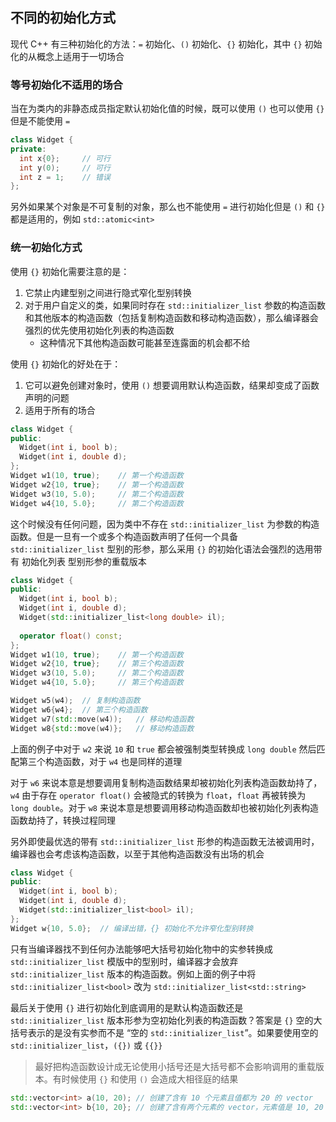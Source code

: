 ## 不同的初始化方式

现代 C++ 有三种初始化的方法：`=` 初始化、`()` 初始化、`{}` 初始化，其中 `{}` 初始化的从概念上适用于一切场合

### 等号初始化不适用的场合

当在为类内的非静态成员指定默认初始化值的时候，既可以使用 `()` 也可以使用 `{}` 但是不能使用 `=`

```c++
class Widget {
private:
  int x{0};		// 可行
  int y(0);		// 可行
  int z = 1;	// 错误
};
```

另外如果某个对象是不可复制的对象，那么也不能使用 `=` 进行初始化但是 `()` 和 `{}` 都是适用的，例如 `std::atomic<int>`

### 统一初始化方式

使用 `{}` 初始化需要注意的是：

1. 它禁止内建型别之间进行隐式窄化型别转换
2. 对于用户自定义的类，如果同时存在 `std::initializer_list` 参数的构造函数和其他版本的构造函数（包括复制构造函数和移动构造函数），那么编译器会强烈的优先使用初始化列表的构造函数
   - 这种情况下其他构造函数可能甚至连露面的机会都不给

使用 `{}` 初始化的好处在于：

1. 它可以避免创建对象时，使用 `()` 想要调用默认构造函数，结果却变成了函数声明的问题
2. 适用于所有的场合

```c++
class Widget {
public:
  Widget(int i, bool b);
  Widget(int i, double d);
};
Widget w1(10, true);	// 第一个构造函数
Widget w2{10, true};	// 第一个构造函数
Widget w3(10, 5.0);		// 第二个构造函数
Widget w4{10, 5.0};		// 第二个构造函数
```

这个时候没有任何问题，因为类中不存在 `std::initializer_list` 为参数的构造函数。但是一旦有一个或多个构造函数声明了任何一个具备 `std::initializer_list` 型别的形参，那么采用 `{}` 的初始化语法会强烈的选用带有 初始化列表 型别形参的重载版本

```c++
class Widget {
public:
  Widget(int i, bool b);
  Widget(int i, double d);
  Widget(std::initializer_list<long double> il);
	
  operator float() const;
};
Widget w1(10, true);	// 第一个构造函数
Widget w2{10, true};	// 第三个构造函数
Widget w3(10, 5.0);		// 第二个构造函数
Widget w4{10, 5.0};		// 第三个构造函数

Widget w5(w4);	// 复制构造函数
Widget w6{w4};	// 第三个构造函数
Widget w7(std::move(w4));	// 移动构造函数
Widget w8{std::move(w4)};	// 移动构造函数
```

上面的例子中对于 `w2` 来说 `10` 和 `true` 都会被强制类型转换成 `long double` 然后匹配第三个构造函数，对于 `w4` 也是同样的道理

对于 `w6` 来说本意是想要调用复制构造函数结果却被初始化列表构造函数劫持了，`w4` 由于存在 `operator float()` 会被隐式的转换为 `float`，`float` 再被转换为 `long double`。对于 `w8` 来说本意是想要调用移动构造函数却也被初始化列表构造函数劫持了，转换过程同理

另外即使最优选的带有 `std::initializer_list` 形参的构造函数无法被调用时，编译器也会考虑该构造函数，以至于其他构造函数没有出场的机会

```c++
class Widget {
public:
  Widget(int i, bool b);
  Widget(int i, double d);
  Widget(std::initializer_list<bool> il);
};
Widget w{10, 5.0};	// 编译出错，{} 初始化不允许窄化型别转换
```

只有当编译器找不到任何办法能够吧大括号初始化物中的实参转换成 `std::initializer_list` 模版中的型别时，编译器才会放弃 `std::initializer_list` 版本的构造函数。例如上面的例子中将 `std::initializer_list<bool>` 改为 `std::initializer_list<std::string>`

最后关于使用 `{}` 进行初始化到底调用的是默认构造函数还是 `std::initializer_list` 版本形参为空初始化列表的构造函数？答案是 `{}` 空的大括号表示的是没有实参而不是 “空的 `std::initializer_list`”。如果要使用空的 `std::initializer_list`，`({})` 或 `{{}}`

> 最好把构造函数设计成无论使用小括号还是大括号都不会影响调用的重载版本。有时候使用 `{}` 和使用 `()` 会造成大相径庭的结果

```c++
std::vector<int> a(10, 20);	// 创建了含有 10 个元素且值都为 20 的 vector
std::vector<int> b{10, 20};	// 创建了含有两个元素的 vector，元素值是 10, 20
```

